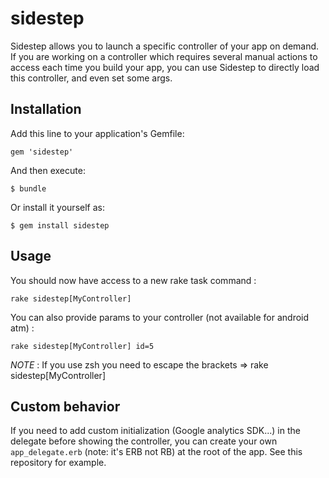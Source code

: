 # sidestep

Sidestep allows you to launch a specific controller of your app on demand. If you are working on a controller which requires several manual actions to access each time you build your app, you can use Sidestep to directly load this controller, and even set some args.

## Installation

Add this line to your application's Gemfile:

    gem 'sidestep'

And then execute:

    $ bundle

Or install it yourself as:

    $ gem install sidestep

## Usage

You should now have access to a new rake task command :

    rake sidestep[MyController]

You can also provide params to your controller (not available for android atm) :

    rake sidestep[MyController] id=5

*NOTE* : If you use zsh you need to escape the brackets => rake sidestep\[MyController\]

## Custom behavior

If you need to add custom initialization (Google analytics SDK...) in the delegate before showing the controller, you can create your own `app_delegate.erb` (note: it's ERB not RB) at the root of the app. See this repository for example.
